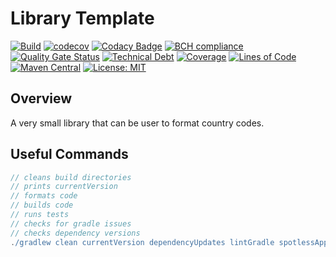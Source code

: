 # Library Template

[![Build](https://github.com/michaelruocco/country-code-formatter/workflows/pipeline/badge.svg)](https://github.com/michaelruocco/country-code-formatter/actions)
[![codecov](https://codecov.io/gh/michaelruocco/country-code-formatter/branch/master/graph/badge.svg?token=FWDNP534O7)](https://codecov.io/gh/michaelruocco/country-code-formatter)
[![Codacy Badge](https://app.codacy.com/project/badge/Grade/272889cf707b4dcb90bf451392530794)](https://www.codacy.com/gh/michaelruocco/country-code-formatter/dashboard?utm_source=github.com&amp;utm_medium=referral&amp;utm_content=michaelruocco/country-code-formatter&amp;utm_campaign=Badge_Grade)
[![BCH compliance](https://bettercodehub.com/edge/badge/michaelruocco/country-code-formatter?branch=master)](https://bettercodehub.com/)
[![Quality Gate Status](https://sonarcloud.io/api/project_badges/measure?project=michaelruocco_country-code-formatter&metric=alert_status)](https://sonarcloud.io/dashboard?id=michaelruocco_country-code-formatter)
[![Technical Debt](https://sonarcloud.io/api/project_badges/measure?project=michaelruocco_country-code-formatter&metric=sqale_index)](https://sonarcloud.io/dashboard?id=michaelruocco_country-code-formatter)
[![Coverage](https://sonarcloud.io/api/project_badges/measure?project=michaelruocco_country-code-formatter&metric=coverage)](https://sonarcloud.io/dashboard?id=michaelruocco_country-code-formatter)
[![Lines of Code](https://sonarcloud.io/api/project_badges/measure?project=michaelruocco_country-code-formatter&metric=ncloc)](https://sonarcloud.io/dashboard?id=michaelruocco_country-code-formatter)
[![Maven Central](https://img.shields.io/maven-central/v/com.github.michaelruocco/country-code-formatter.svg?label=Maven%20Central)](https://search.maven.org/search?q=g:%22com.github.michaelruocco%22%20AND%20a:%22country-code-formatter%22)
[![License: MIT](https://img.shields.io/badge/License-MIT-yellow.svg)](https://opensource.org/licenses/MIT)

## Overview

A very small library that can be user to format country codes.

## Useful Commands

```gradle
// cleans build directories
// prints currentVersion
// formats code
// builds code
// runs tests
// checks for gradle issues
// checks dependency versions
./gradlew clean currentVersion dependencyUpdates lintGradle spotlessApply build
```